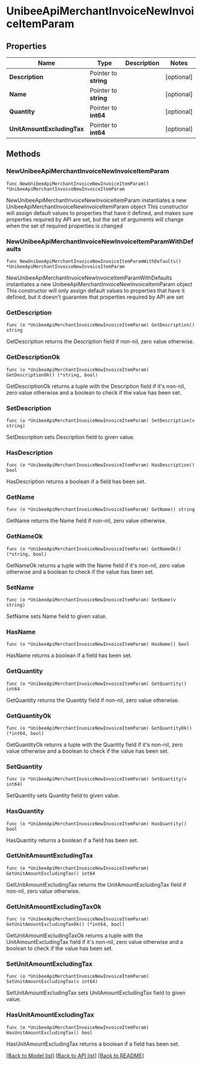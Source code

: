 # UnibeeApiMerchantInvoiceNewInvoiceItemParam

## Properties

Name | Type | Description | Notes
------------ | ------------- | ------------- | -------------
**Description** | Pointer to **string** |  | [optional] 
**Name** | Pointer to **string** |  | [optional] 
**Quantity** | Pointer to **int64** |  | [optional] 
**UnitAmountExcludingTax** | Pointer to **int64** |  | [optional] 

## Methods

### NewUnibeeApiMerchantInvoiceNewInvoiceItemParam

`func NewUnibeeApiMerchantInvoiceNewInvoiceItemParam() *UnibeeApiMerchantInvoiceNewInvoiceItemParam`

NewUnibeeApiMerchantInvoiceNewInvoiceItemParam instantiates a new UnibeeApiMerchantInvoiceNewInvoiceItemParam object
This constructor will assign default values to properties that have it defined,
and makes sure properties required by API are set, but the set of arguments
will change when the set of required properties is changed

### NewUnibeeApiMerchantInvoiceNewInvoiceItemParamWithDefaults

`func NewUnibeeApiMerchantInvoiceNewInvoiceItemParamWithDefaults() *UnibeeApiMerchantInvoiceNewInvoiceItemParam`

NewUnibeeApiMerchantInvoiceNewInvoiceItemParamWithDefaults instantiates a new UnibeeApiMerchantInvoiceNewInvoiceItemParam object
This constructor will only assign default values to properties that have it defined,
but it doesn't guarantee that properties required by API are set

### GetDescription

`func (o *UnibeeApiMerchantInvoiceNewInvoiceItemParam) GetDescription() string`

GetDescription returns the Description field if non-nil, zero value otherwise.

### GetDescriptionOk

`func (o *UnibeeApiMerchantInvoiceNewInvoiceItemParam) GetDescriptionOk() (*string, bool)`

GetDescriptionOk returns a tuple with the Description field if it's non-nil, zero value otherwise
and a boolean to check if the value has been set.

### SetDescription

`func (o *UnibeeApiMerchantInvoiceNewInvoiceItemParam) SetDescription(v string)`

SetDescription sets Description field to given value.

### HasDescription

`func (o *UnibeeApiMerchantInvoiceNewInvoiceItemParam) HasDescription() bool`

HasDescription returns a boolean if a field has been set.

### GetName

`func (o *UnibeeApiMerchantInvoiceNewInvoiceItemParam) GetName() string`

GetName returns the Name field if non-nil, zero value otherwise.

### GetNameOk

`func (o *UnibeeApiMerchantInvoiceNewInvoiceItemParam) GetNameOk() (*string, bool)`

GetNameOk returns a tuple with the Name field if it's non-nil, zero value otherwise
and a boolean to check if the value has been set.

### SetName

`func (o *UnibeeApiMerchantInvoiceNewInvoiceItemParam) SetName(v string)`

SetName sets Name field to given value.

### HasName

`func (o *UnibeeApiMerchantInvoiceNewInvoiceItemParam) HasName() bool`

HasName returns a boolean if a field has been set.

### GetQuantity

`func (o *UnibeeApiMerchantInvoiceNewInvoiceItemParam) GetQuantity() int64`

GetQuantity returns the Quantity field if non-nil, zero value otherwise.

### GetQuantityOk

`func (o *UnibeeApiMerchantInvoiceNewInvoiceItemParam) GetQuantityOk() (*int64, bool)`

GetQuantityOk returns a tuple with the Quantity field if it's non-nil, zero value otherwise
and a boolean to check if the value has been set.

### SetQuantity

`func (o *UnibeeApiMerchantInvoiceNewInvoiceItemParam) SetQuantity(v int64)`

SetQuantity sets Quantity field to given value.

### HasQuantity

`func (o *UnibeeApiMerchantInvoiceNewInvoiceItemParam) HasQuantity() bool`

HasQuantity returns a boolean if a field has been set.

### GetUnitAmountExcludingTax

`func (o *UnibeeApiMerchantInvoiceNewInvoiceItemParam) GetUnitAmountExcludingTax() int64`

GetUnitAmountExcludingTax returns the UnitAmountExcludingTax field if non-nil, zero value otherwise.

### GetUnitAmountExcludingTaxOk

`func (o *UnibeeApiMerchantInvoiceNewInvoiceItemParam) GetUnitAmountExcludingTaxOk() (*int64, bool)`

GetUnitAmountExcludingTaxOk returns a tuple with the UnitAmountExcludingTax field if it's non-nil, zero value otherwise
and a boolean to check if the value has been set.

### SetUnitAmountExcludingTax

`func (o *UnibeeApiMerchantInvoiceNewInvoiceItemParam) SetUnitAmountExcludingTax(v int64)`

SetUnitAmountExcludingTax sets UnitAmountExcludingTax field to given value.

### HasUnitAmountExcludingTax

`func (o *UnibeeApiMerchantInvoiceNewInvoiceItemParam) HasUnitAmountExcludingTax() bool`

HasUnitAmountExcludingTax returns a boolean if a field has been set.


[[Back to Model list]](../README.md#documentation-for-models) [[Back to API list]](../README.md#documentation-for-api-endpoints) [[Back to README]](../README.md)


